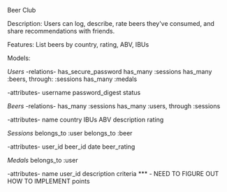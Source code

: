 Beer Club

Description: Users can log, describe, rate beers they've consumed, and share
recommendations with friends.

Features:
List beers by country, rating, ABV, IBUs


Models:

*Users*
-relations-
has_secure_password
has_many :sessions
has_many :beers, through: :sessions
has_many :medals

-attributes-
username
password_digest
status

*Beers*
-relations-
has_many :sessions
has_many :users, through :sessions

-attributes-
name
country
IBUs
ABV
description
rating

*Sessions*
belongs_to :user
belongs_to :beer

-attributes-
user_id
beer_id
date
beer_rating

*Medals*
belongs_to :user

-attributes-
name
user_id
description
criteria *** - NEED TO FIGURE OUT HOW TO IMPLEMENT
points
